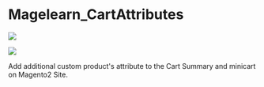 # Magelearn_CartAttributes

<p><img src="https://i.ibb.co/ZWNnxwm/Shopping-Cart.png"></p>
<p><img src="https://i.ibb.co/vxydCKf/Checkout.png"></p>

Add additional custom product's attribute to the Cart Summary and minicart on Magento2 Site.

